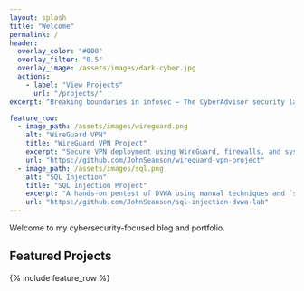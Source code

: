 ```yaml
---
layout: splash
title: "Welcome"
permalink: /
header:
  overlay_color: "#000"
  overlay_filter: "0.5"
  overlay_image: /assets/images/dark-cyber.jpg
  actions:
    - label: "View Projects"
      url: "/projects/"
excerpt: "Breaking boundaries in infosec — The CyberAdvisor security lab explores ethical hacking, secure architecture, and threat analysis through hands-on research."

feature_row:
  - image_path: /assets/images/wireguard.png
    alt: "WireGuard VPN"
    title: "WireGuard VPN Project"
    excerpt: "Secure VPN deployment using WireGuard, firewalls, and system hardening."
    url: "https://github.com/JohnSeanson/wireguard-vpn-project"
  - image_path: /assets/images/sql.png
    alt: "SQL Injection"
    title: "SQL Injection Project"
    excerpt: "A hands‑on pentest of DVWA using manual techniques and `sqlmap`, plus secure patching."
    url: "https://github.com/JohnSeanson/sql-injection-dvwa-lab"
---
```


Welcome to my cybersecurity-focused blog and portfolio.

## Featured Projects

{% include feature_row %}
